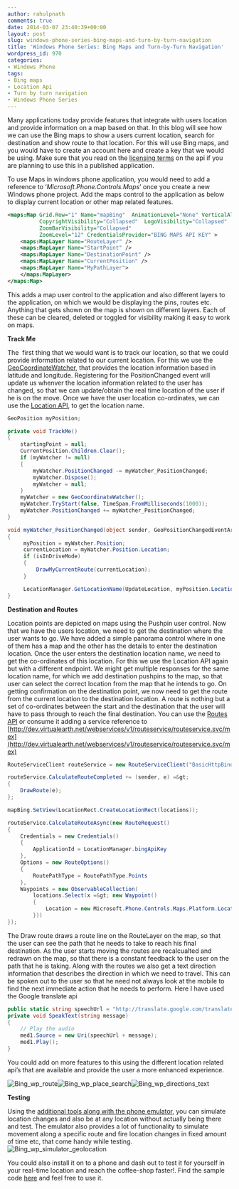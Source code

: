 ```yaml
---
author: rahulpnath
comments: true
date: 2014-03-07 23:40:39+00:00
layout: post
slug: windows-phone-series-bing-maps-and-turn-by-turn-navigation
title: 'Windows Phone Series: Bing Maps and Turn-by-Turn Navigation'
wordpress_id: 970
categories:
- Windows Phone
tags:
- Bing maps
- Location Api
- Turn by turn navigation
- Windows Phone Series
---
```


Many applications today provide features that integrate with users location and provide information on a map based on that. In this blog will see how we can use the Bing maps to show a users current location, search for destination and show route to that location. For this will use Bing maps, and you would have to create an account here and create a key that we would be using. Make sure that you read on the [licensing terms](http://www.microsoft.com/maps/product/terms.html) on the api if you are planning to use this in a published application.

To use Maps in windows phone application, you would need to add a reference to ‘_Microsoft.Phone.Controls.Maps_’ once you create a new Windows phone project. Add the maps control to the application as below to display current location or other map related features.

``` xml
<maps:Map Grid.Row="1" Name="mapBing"  AnimationLevel="None" VerticalAlignment="Stretch" VerticalContentAlignment="Stretch"
          CopyrightVisibility="Collapsed"  LogoVisibility="Collapsed"
          ZoomBarVisibility="Collapsed"
          ZoomLevel="12" CredentialsProvider="BING MAPS API KEY" >
    <maps:MapLayer Name="RouteLayer" />
    <maps:MapLayer Name="StartPoint" />
    <maps:MapLayer Name="DestinationPoint" />
    <maps:MapLayer Name="CurrentPosition" />
    <maps:MapLayer Name="MyPathLayer">
    </maps:MapLayer>
</maps:Map>
```

This adds a map user control to the application and also different layers to the application, on which we would be displaying the pins, routes etc. Anything that gets shown on the map is shown on different layers. Each of these can be cleared, deleted or toggled for visibility making it easy to work on maps.

**Track Me**

The  first thing that we would want is to track our location, so that we could provide information related to our current location. For this we use the [GeoCoordinateWatcher](http://msdn.microsoft.com/en-us/library/system.device.location.geocoordinatewatcher(v=vs.110).aspx), that provides the location information based in latitude and longitude. Registering for the PositionChanged event will update us whenver the location information related to the user has changed, so that we can update/obtain the real time location of the user if he is on the move. Once we have the user location co-ordinates, we can use the [Location API](http://msdn.microsoft.com/en-us/library/ff701715.aspx), to get the location name.
``` csharp
GeoPosition myPosition;

private void TrackMe()
{
    startingPoint = null;
    CurrentPosition.Children.Clear();
    if (myWatcher != null)
    {
        myWatcher.PositionChanged -= myWatcher_PositionChanged;
        myWatcher.Dispose();
        myWatcher = null;
    }
    myWatcher = new GeoCoordinateWatcher();
    myWatcher.TryStart(false, TimeSpan.FromMilliseconds(1000));
    myWatcher.PositionChanged += myWatcher_PositionChanged;
}

void myWatcher_PositionChanged(object sender, GeoPositionChangedEventArgs e)
{
     myPosition = myWatcher.Position;
     currentLocation = myWatcher.Position.Location;
     if (isInDriveMode)
     {
         DrawMyCurrentRoute(currentLocation);
     }

     LocationManager.GetLocationName(UpdateLocation, myPosition.Location.Latitude.ToString(), myPosition.Location.Longitude.ToString());
}
```
**Destination and Routes**

Location points are depicted on maps using the Pushpin user control. Now that we have the users location, we need to get the destination where the user wants to go. We have added a simple panorama control where in one of them has a map and the other has the details to enter the destination location. Once the user enters the destination location name, we need to get the co-ordinates of this location. For this we use the Location API again but with a different endpoint. We might get multiple responses for the same location name, for which we add destination pushpins to the map, so that user can select the correct location from the map that he intends to go. On getting confirmation on the destination point, we now need to get the route from the current location to the destination location. A route is nothing but a set of co-ordinates between the start and the destination that the user will have to pass through to reach the final destination. You can use the [Routes API](http://msdn.microsoft.com/en-us/library/ff701705.aspx) or consume it adding a service reference to [http://dev.virtualearth.net/webservices/v1/routeservice/routeservice.svc/mex](http://dev.virtualearth.net/webservices/v1/routeservice/routeservice.svc/mex)
``` csharp
RouteServiceClient routeService = new RouteServiceClient("BasicHttpBinding_IRouteService");

routeService.CalculateRouteCompleted += (sender, e) =&gt;
{
    DrawRoute(e);
};

mapBing.SetView(LocationRect.CreateLocationRect(locations));

routeService.CalculateRouteAsync(new RouteRequest()
{
    Credentials = new Credentials()
    {
        ApplicationId = LocationManager.bingApiKey
    },
    Options = new RouteOptions()
    {
        RoutePathType = RoutePathType.Points
    },
    Waypoints = new ObservableCollection(
        locations.Select(x =&gt; new Waypoint()
        { 
            Location = new Microsoft.Phone.Controls.Maps.Platform.Location() { Latitude = x.Latitude, Longitude = x.Longitude }
        }))
});
```
The Draw route draws a route line on the RouteLayer on the map, so that the user can see the path that he needs to take to reach his final destination. As the user starts moving the routes are recalcualted and redrawn on the map, so that there is a constant feedback to the user on the path that he is taking. Along with the routes we also get a text direction information that describes the direction in which we need to travel. This can be spoken out to the user so that he need not always look at the mobile to find the next immediate action that he needs to perform. Here I have used the Google translate api
``` csharp
public static string speechUrl = "http://translate.google.com/translate_tts?tl=en&amp;q=";
private void SpeakText(string message)
{
    // Play the audio
    med1.Source = new Uri(speechUrl + message);
    med1.Play(); 
}
```
You could add on more features to this using the different location related api’s that are available and provide the user a more enhanced experience.

![Bing_wp_route](/images/Bing_wp_route.jpg)![Bing_wp_place_search](/images/Bing_wp_place_search.jpg)![Bing_wp_directions_text](/images/Bing_wp_directions_text.jpg)

**Testing**

Using the [additional tools along with the phone emulator](http://msdn.microsoft.com/en-us/library/windowsphone/develop/hh202933(v=vs.105).aspx), you can simulate location changes and also be at any location without actually being there and test. The emulator also provides a lot of functionality to simulate movement along a specific route and fire location changes in fixed amount of time etc, that come handy while testing.
![Bing_wp_simulator_geolocation](/images/Bing_wp_simulator_geolocation.jpg)

You could also install it on to a phone and dash out to test it for yourself in your real-time location and reach the coffee-shop faster!. Find the sample code [here](https://github.com/rahulpnath/Blog/tree/master/SimpleGPS) and feel free to use it.
<a href="http://www.codeproject.com" style="display:none" rel="tag">CodeProject</a>